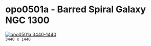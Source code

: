 # opo0501a - Barred Spiral Galaxy NGC 1300
[![opo0501a.3440-1440](./opo0501a.3440-1440.png)](./opo0501a.3440-1440.png)  
`3440 x 1440`  